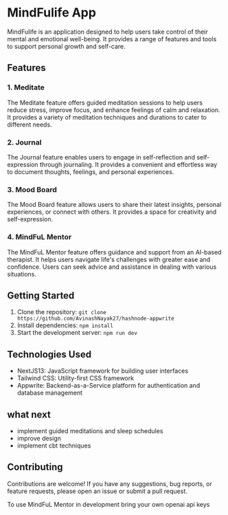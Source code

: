 # MindFulife App

MindFulife is an application designed to help users take control of their mental and emotional well-being. It provides a range of features and tools to support personal growth and self-care.

## Features

### 1. Meditate

The Meditate feature offers guided meditation sessions to help users reduce stress, improve focus, and enhance feelings of calm and relaxation. It provides a variety of meditation techniques and durations to cater to different needs.

### 2. Journal

The Journal feature enables users to engage in self-reflection and self-expression through journaling. It provides a convenient and effortless way to document thoughts, feelings, and personal experiences.

### 3. Mood Board

The Mood Board feature allows users to share their latest insights, personal experiences, or connect with others. It provides a space for creativity and self-expression.

### 4. MindFuL Mentor

The MindFuL Mentor feature offers guidance and support from an AI-based therapist. It helps users navigate life's challenges with greater ease and confidence. Users can seek advice and assistance in dealing with various situations.

## Getting Started

1. Clone the repository: `git clone https://github.com/AvinashNayak27/hashnode-appwrite`
2. Install dependencies: `npm install`
3. Start the development server: `npm run dev`

## Technologies Used

- NextJS13: JavaScript framework for building user interfaces
- Tailwind CSS: Utility-first CSS framework
- Appwrite: Backend-as-a-Service platform for authentication and database management

## what next

- implement guided meditations and sleep schedules
- improve design
- implement cbt techniques


## Contributing

Contributions are welcome! If you have any suggestions, bug reports, or feature requests, please open an issue or submit a pull request.

To use MindFuL Mentor in development bring your own openai api keys




